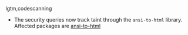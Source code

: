 lgtm,codescanning
* The security queries now track taint through the `ansi-to-html` library.
  Affected packages are
    [ansi-to-html](https://www.npmjs.com/package/ansi-to-html)
